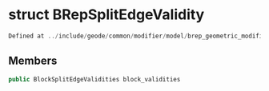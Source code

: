 # struct BRepSplitEdgeValidity

```cpp
Defined at ../include/geode/common/modifier/model/brep_geometric_modifier_simulation.h#85
```

## Members

```cpp
public BlockSplitEdgeValidities block_validities

```



